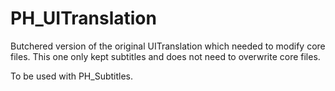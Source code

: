 # PH_UITranslation

Butchered version of the original UITranslation which needed to modify core files.
This one only kept subtitles and does not need to overwrite core files.

To be used with PH_Subtitles.
